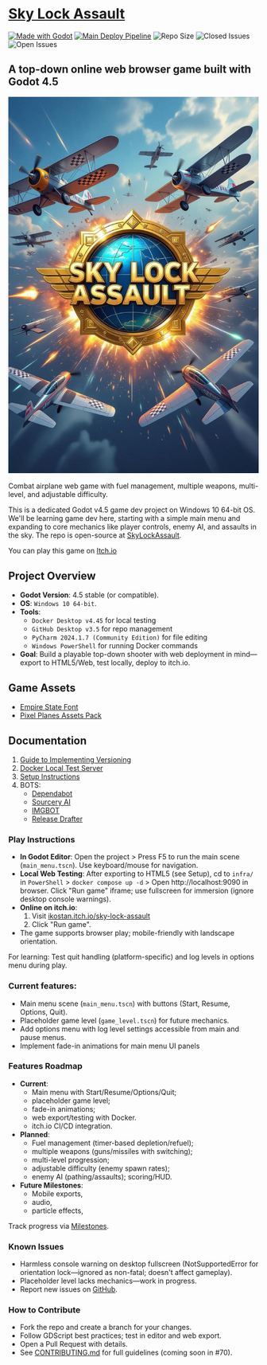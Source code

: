 # [Sky Lock Assault](https://ikostan.itch.io/sky-lock-assault)

<!-- markdownlint-disable line-length -->
[![Made with Godot](https://img.shields.io/badge/Made%20with-Godot-478CBF?style=flat&logo=godot%20engine&logoColor=white)](https://godotengine.org)
[![Main Deploy Pipeline](https://github.com/ikostan/SkyLockAssault/actions/workflows/lint_test_deploy.yml/badge.svg)](https://github.com/ikostan/SkyLockAssault/actions/workflows/lint_test_deploy.yml)
![Repo Size](https://img.shields.io/github/repo-size/ikostan/SkyLockAssault)
![Closed Issues](https://img.shields.io/github/issues-closed/ikostan/SkyLockAssault?%2FSkyLockAssault?style=flat-square&label=Issues&color=green)
![Open Issues](https://img.shields.io/github/issues/ikostan/SkyLockAssault?style=flat-square&label=Issues&color=red)
<!-- markdownlint-enable line-length -->

## A top-down online web browser game built with Godot 4.5

![Sky Lock Assault](https://github.com/ikostan/SkyLockAssault/blob/main/files/img/main_menu_2.png)

Combat airplane web game with fuel management, multiple weapons, multi-level,
and adjustable difficulty.

This is a dedicated Godot v4.5 game dev project on Windows 10 64-bit OS.
We'll be learning game dev here, starting with a simple main menu and expanding
to core mechanics like player controls, enemy AI, and assaults in the sky.
The repo is open-source at [SkyLockAssault](https://github.com/ikostan/SkyLockAssault).

You can play this game on [Itch.io](https://ikostan.itch.io/sky-lock-assault)

## Project Overview

- **Godot Version**: 4.5 stable (or compatible).
- **OS**: `Windows 10 64-bit`.
- **Tools**: 
  * `Docker Desktop v4.45` for local testing
  * `GitHub Desktop v3.5` for repo management 
  * `PyCharm 2024.1.7 (Community Edition)` for file editing
  * `Windows PowerShell` for running Docker commands
- **Goal**: Build a playable top-down shooter with web deployment in mind—export
  to HTML5/Web, test locally, deploy to itch.io.

## Game Assets

- [Empire State Font](https://www.dafont.com/empire-state.font?l[]=10&l[]=1)
- [Pixel Planes Assets Pack](https://clavs.itch.io/pixel-planes-assets-pack)

## Documentation

1. [Guide to Implementing Versioning](/files/docs/Guide_to_Implementing_Versioning.md)
2. [Docker Local Test Server](/files/docs/Docker_Local_Test_Server.md)
3. [Setup Instructions](/files/docs/Setup_Instructions.md)
4. BOTS:
   - [Dependabot](https://docs.github.com/en/code-security/dependabot) 
   - [Sourcery AI](https://docs.sourcery.ai/)
   - [IMGBOT](https://imgbot.net/docs/)
   - [Release Drafter](https://github.com/release-drafter/release-drafter?tab=readme-ov-file#readme)

### Play Instructions
- **In Godot Editor**: Open the project > Press F5 to run the main scene
  (`main_menu.tscn`). Use keyboard/mouse for navigation.
- **Local Web Testing**: After exporting to HTML5 (see Setup),
  cd to `infra/` in `PowerShell` > `docker compose up -d` > 
  Open http://localhost:9090 in browser. Click "Run game" iframe;
  use fullscreen for immersion (ignore desktop console warnings).
- **Online on itch.io**:
  1. Visit [ikostan.itch.io/sky-lock-assault](https://ikostan.itch.io/sky-lock-assault)
  2. Click "Run game". 
- The game supports browser play; mobile-friendly with landscape orientation.

For learning: Test quit handling (platform-specific) and log levels in options
menu during play.

### Current features:

- Main menu scene (`main_menu.tscn`) with buttons (Start, Resume, Options, Quit).
- Placeholder game level (`game_level.tscn`) for future mechanics.
- Add options menu with log level settings accessible from main and pause menus.
- Implement fade-in animations for main menu UI panels

### Features Roadmap

- **Current**: 
  * Main menu with Start/Resume/Options/Quit; 
  * placeholder game level; 
  * fade-in animations; 
  * web export/testing with Docker.
  * itch.io CI/CD integration.
- **Planned**: 
  * Fuel management (timer-based depletion/refuel); 
  * multiple weapons (guns/missiles with switching); 
  * multi-level progression; 
  * adjustable difficulty (enemy spawn rates); 
  * enemy AI (pathing/assaults); scoring/HUD.
- **Future Milestones**:
  * Mobile exports, 
  * audio, 
  * particle effects,

Track progress via [Milestones](https://github.com/ikostan/SkyLockAssault/milestones).

### Known Issues

- Harmless console warning on desktop fullscreen 
  (NotSupportedError for orientation lock—ignored as non-fatal; doesn't affect gameplay).
- Placeholder level lacks mechanics—work in progress.
- Report new issues on [GitHub](https://github.com/ikostan/SkyLockAssault/issues).

### How to Contribute

- Fork the repo and create a branch for your changes.
- Follow GDScript best practices; test in editor and web export.
- Open a Pull Request with details.
- See [CONTRIBUTING.md](/CONTRIBUTING.md) for full guidelines (coming soon in #70).
